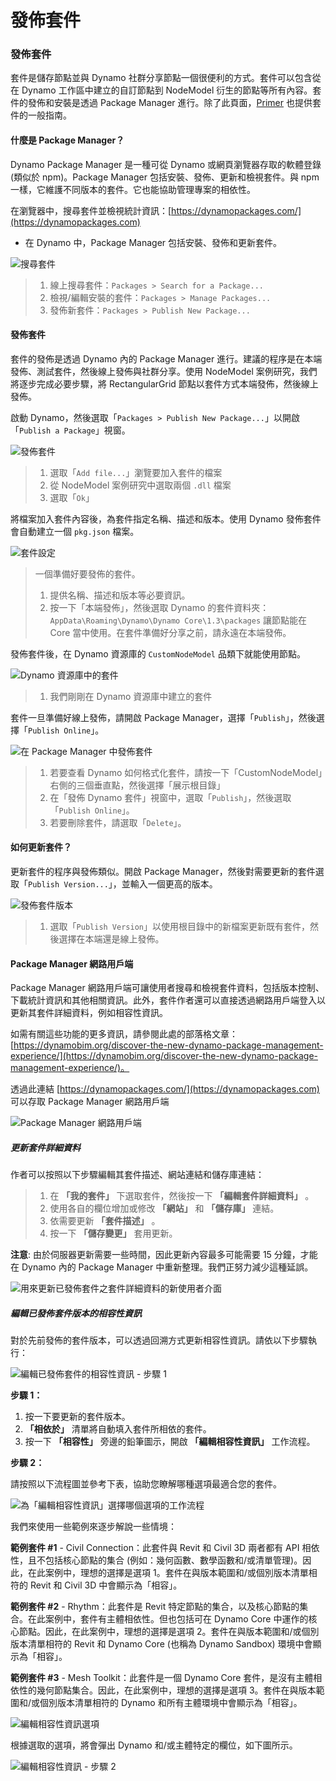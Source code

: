 # 發佈套件

### 發佈套件 <a href="#publish-a-package" id="publish-a-package"></a>

套件是儲存節點並與 Dynamo 社群分享節點一個很便利的方式。套件可以包含從在 Dynamo 工作區中建立的自訂節點到 NodeModel 衍生的節點等所有內容。套件的發佈和安裝是透過 Package Manager 進行。除了此頁面，[Primer](https://primer2.dynamobim.org/v/zh-tw/6_custom_nodes_and_packages/6-2_packages/1-introduction) 也提供套件的一般指南。

#### 什麼是 Package Manager？<a href="#what-is-a-package-manager" id="what-is-a-package-manager"></a>

Dynamo Package Manager 是一種可從 Dynamo 或網頁瀏覽器存取的軟體登錄 (類似於 npm)。Package Manager 包括安裝、發佈、更新和檢視套件。與 npm 一樣，它維護不同版本的套件。它也能協助管理專案的相依性。

在瀏覽器中，搜尋套件並檢視統計資訊：[https://dynamopackages.com/](https://dynamopackages.com)

* 在 Dynamo 中，Package Manager 包括安裝、發佈和更新套件。

![搜尋套件](images/dynamopackagemanager.jpg)

> 1. 線上搜尋套件：`Packages > Search for a Package...`
> 2. 檢視/編輯安裝的套件：`Packages > Manage Packages...`
> 3. 發佈新套件：`Packages > Publish New Package...`

#### 發佈套件 <a href="#publishing-a-package" id="publishing-a-package"></a>

套件的發佈是透過 Dynamo 內的 Package Manager 進行。建議的程序是在本端發佈、測試套件，然後線上發佈與社群分享。使用 NodeModel 案例研究，我們將逐步完成必要步驟，將 RectangularGrid 節點以套件方式本端發佈，然後線上發佈。

啟動 Dynamo，然後選取「`Packages > Publish New Package...`」以開啟「`Publish a Package`」視窗。

![發佈套件](images/dyn-publish-package-add-files.jpg)

> 1. 選取「`Add file...`」瀏覽要加入套件的檔案
> 2. 從 NodeModel 案例研究中選取兩個 `.dll` 檔案
> 3. 選取「`Ok`」

將檔案加入套件內容後，為套件指定名稱、描述和版本。使用 Dynamo 發佈套件會自動建立一個 `pkg.json` 檔案。

![套件設定](images/dyn-publish-package.jpg)

> 一個準備好要發佈的套件。
>
> 1. 提供名稱、描述和版本等必要資訊。
> 2. 按一下「本端發佈」，然後選取 Dynamo 的套件資料夾：`AppData\Roaming\Dynamo\Dynamo Core\1.3\packages` 讓節點能在 Core 當中使用。在套件準備好分享之前，請永遠在本端發佈。

發佈套件後，在 Dynamo 資源庫的 `CustomNodeModel` 品類下就能使用節點。

![Dynamo 資源庫中的套件](images/dyn-publish-package-library.jpg)

> 1. 我們剛剛在 Dynamo 資源庫中建立的套件

套件一旦準備好線上發佈，請開啟 Package Manager，選擇「`Publish`」，然後選擇「`Publish Online`」。

![在 Package Manager 中發佈套件](images/dyn-publish-package-directory.jpg)

> 1. 若要查看 Dynamo 如何格式化套件，請按一下「CustomNodeModel」右側的三個垂直點，然後選擇「展示根目錄」
> 2. 在「發佈 Dynamo 套件」視窗中，選取「`Publish`」，然後選取「`Publish Online`」。
> 3. 若要刪除套件，請選取「`Delete`」。

#### 如何更新套件？<a href="#how-do-i-update-a-package" id="how-do-i-update-a-package"></a>

更新套件的程序與發佈類似。開啟 Package Manager，然後對需要更新的套件選取「`Publish Version...`」，並輸入一個更高的版本。

![發佈套件版本](images/dyn-publish-package-version.jpg)

> 1. 選取「`Publish Version`」以使用根目錄中的新檔案更新既有套件，然後選擇在本端還是線上發佈。

#### Package Manager 網路用戶端 <a href="#package-manager-web-client" id="package-manager-web-client"></a>

Package Manager 網路用戶端可讓使用者搜尋和檢視套件資料，包括版本控制、下載統計資訊和其他相關資訊。此外，套件作者還可以直接透過網路用戶端登入以更新其套件詳細資料，例如相容性資訊。

如需有關這些功能的更多資訊，請參閱此處的部落格文章：[https://dynamobim.org/discover-the-new-dynamo-package-management-experience/](https://dynamobim.org/discover-the-new-dynamo-package-management-experience/)。

透過此連結 [https://dynamopackages.com/](https://dynamopackages.com) 可以存取 Package Manager 網路用戶端

![Package Manager 網路用戶端](images/packagemanager-browser.jpg)

##### 更新套件詳細資料

作者可以按照以下步驟編輯其套件描述、網站連結和儲存庫連結：  

> 1. 在 **「我的套件」** 下選取套件，然後按一下 **「編輯套件詳細資料」** 。  
> 2. 使用各自的欄位增加或修改 **「網站」** 和 **「儲存庫」** 連結。  
> 3. 依需要更新 **「套件描述」** 。  
> 4. 按一下 **「儲存變更」** 套用更新。  

 **注意**: 由於伺服器更新需要一些時間，因此更新內容最多可能需要 15 分鐘，才能在 Dynamo 內的 Package Manager 中重新整理。我們正努力減少這種延誤。  

 ![用來更新已發佈套件之套件詳細資料的新使用者介面](images/Package-Manager_Image_5.png)

##### 編輯已發佈套件版本的相容性資訊  

對於先前發佈的套件版本，可以透過回溯方式更新相容性資訊。請依以下步驟執行：  

![編輯已發佈套件的相容性資訊 - 步驟 1](images/Package-Manager_Image_6.png)

**步驟 1：**  

1. 按一下要更新的套件版本。  
2.  **「相依於」** 清單將自動填入套件所相依的套件。  
3. 按一下 **「相容性」** 旁邊的鉛筆圖示，開啟 **「編輯相容性資訊」** 工作流程。  

**步驟 2：**  

請按照以下流程圖並參考下表，協助您瞭解哪種選項最適合您的套件。

![為「編輯相容性資訊」選擇哪個選項的工作流程](images/Package-Manager_Image_7.png)

我們來使用一些範例來逐步解說一些情境：

**範例套件 #1** \- Civil Connection：此套件與 Revit 和 Civil 3D 兩者都有 API 相依性，且不包括核心節點的集合 (例如：幾何函數、數學函數和/或清單管理)。因此，在此案例中，理想的選擇是選項 1。套件在與版本範圍和/或個別版本清單相符的 Revit 和 Civil 3D 中會顯示為「相容」。

**範例套件 #2** \- Rhythm：此套件是 Revit 特定節點的集合，以及核心節點的集合。在此案例中，套件有主體相依性。但也包括可在 Dynamo Core 中運作的核心節點。因此，在此案例中，理想的選擇是選項 2。套件在與版本範圍和/或個別版本清單相符的 Revit 和 Dynamo Core (也稱為 Dynamo Sandbox) 環境中會顯示為「相容」。

**範例套件 #3** \- Mesh Toolkit：此套件是一個 Dynamo Core 套件，是沒有主體相依性的幾何節點集合。因此，在此案例中，理想的選擇是選項 3。套件在與版本範圍和/或個別版本清單相符的 Dynamo 和所有主體環境中會顯示為「相容」。

![編輯相容性資訊選項](images/Package-Manager_Image_8.png)

根據選取的選項，將會彈出 Dynamo 和/或主體特定的欄位，如下圖所示。

![編輯相容性資訊 - 步驟 2](images/Package-Manager_Image_9.png)